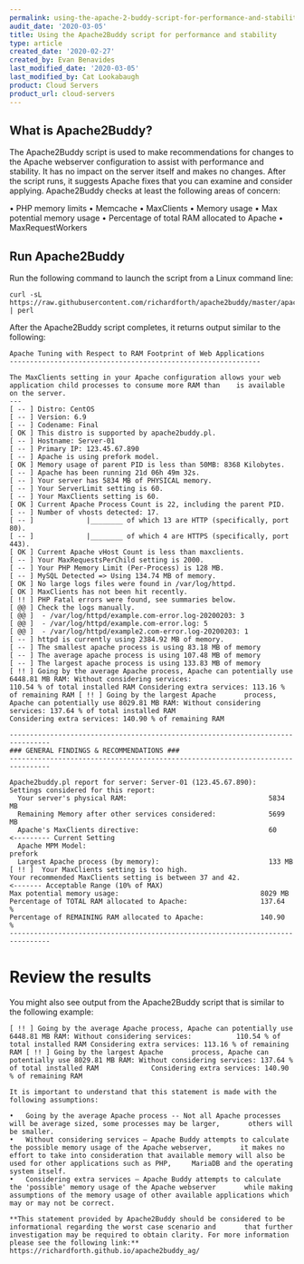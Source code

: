 ```yaml
---
permalink: using-the-apache-2-buddy-script-for-performance-and-stability/
audit_date: '2020-03-05'
title: Using the Apache2Buddy script for performance and stability
type: article
created_date: '2020-02-27'
created_by: Evan Benavides
last_modified_date: '2020-03-05'
last_modified_by: Cat Lookabaugh
product: Cloud Servers
product_url: cloud-servers
---
```


## What is Apache2Buddy?

The Apache2Buddy script is used to make recommendations for changes to the Apache webserver configuration to assist with performance and stability. It has no impact on the server itself and makes no changes. After the script runs, it suggests Apache fixes that you can examine and consider applying. Apache2Buddy checks at least the following areas of concern:

•	PHP memory limits
•	Memcache
•	MaxClients
•	Memory usage
•	Max potential memory usage
•	Percentage of total RAM allocated to Apache
•	MaxRequestWorkers

## Run Apache2Buddy

Run the following command to launch the script from a Linux command line:

```
curl -sL https://raw.githubusercontent.com/richardforth/apache2buddy/master/apache2buddy.pl | perl
```

After the Apache2Buddy script completes, it returns output similar to the following:


    Apache Tuning with Respect to RAM Footprint of Web Applications
    --------------------------------------------------------------

    The MaxClients setting in your Apache configuration allows your web application child processes to consume more RAM than    is available on the server.
    ---
    [ -- ] Distro: CentOS
    [ -- ] Version: 6.9
    [ -- ] Codename: Final
    [ OK ] This distro is supported by apache2buddy.pl.
    [ -- ] Hostname: Server-01
    [ -- ] Primary IP: 123.45.67.890
    [ -- ] Apache is using prefork model.
    [ OK ] Memory usage of parent PID is less than 50MB: 8368 Kilobytes.
    [ -- ] Apache has been running 21d 06h 49m 32s.
    [ -- ] Your server has 5834 MB of PHYSICAL memory.
    [ -- ] Your ServerLimit setting is 60.
    [ -- ] Your MaxClients setting is 60.
    [ OK ] Current Apache Process Count is 22, including the parent PID.
    [ -- ] Number of vhosts detected: 17.
    [ -- ]             |________ of which 13 are HTTP (specifically, port 80).
    [ -- ]             |________ of which 4 are HTTPS (specifically, port 443).
    [ OK ] Current Apache vHost Count is less than maxclients.
    [ -- ] Your MaxRequestsPerChild setting is 2000.
    [ -- ] Your PHP Memory Limit (Per-Process) is 128 MB.
    [ -- ] MySQL Detected => Using 134.74 MB of memory.
    [ OK ] No large logs files were found in /var/log/httpd.
    [ OK ] MaxClients has not been hit recently.
    [ !! ] PHP Fatal errors were found, see summaries below.
    [ @@ ] Check the logs manually.
    [ @@ ]  - /var/log/httpd/example.com-error.log-20200203: 3
    [ @@ ]  - /var/log/httpd/example.com-error.log: 5
    [ @@ ]  - /var/log/httpd/example2.com-error.log-20200203: 1
    [ -- ] httpd is currently using 2384.92 MB of memory.
    [ -- ] The smallest apache process is using 83.18 MB of memory
    [ -- ] The average apache process is using 107.48 MB of memory
    [ -- ] The largest apache process is using 133.83 MB of memory
    [ !! ] Going by the average Apache process, Apache can potentially use 6448.81 MB RAM: Without considering services: 
    110.54 % of total installed RAM Considering extra services: 113.16 % of remaining RAM [ !! ] Going by the largest Apache       process, Apache can potentially use 8029.81 MB RAM: Without considering services: 137.64 % of total installed RAM 
    Considering extra services: 140.90 % of remaining RAM

    --------------------------------------------------------------------------------
    ### GENERAL FINDINGS & RECOMMENDATIONS ###
    --------------------------------------------------------------------------------

    Apache2buddy.pl report for server: Server-01 (123.45.67.890):
    Settings considered for this report:
      Your server's physical RAM:                                   5834 MB
      Remaining Memory after other services considered:             5699 MB
      Apache's MaxClients directive:                                60       <--------- Current Setting    
      Apache MPM Model:                                             prefork
      Largest Apache process (by memory):                           133 MB
    [ !! ]  Your MaxClients setting is too high.
    Your recommended MaxClients setting is between 37 and 42.              <------- Acceptable Range (10% of MAX)
    Max potential memory usage:                                   8029 MB
    Percentage of TOTAL RAM allocated to Apache:                  137.64  %
    Percentage of REMAINING RAM allocated to Apache:              140.90  %
    --------------------------------------------------------------------------------

# Review the results

You might also see output from the Apache2Buddy script that is similar to the following example:


    [ !! ] Going by the average Apache process, Apache can potentially use 6448.81 MB RAM: Without considering services:           110.54 % of total installed RAM Considering extra services: 113.16 % of remaining RAM [ !! ] Going by the largest Apache       process, Apache can potentially use 8029.81 MB RAM: Without considering services: 137.64 % of total installed RAM             Considering extra services: 140.90 % of remaining RAM

    It is important to understand that this statement is made with the following assumptions:

    •   Going by the average Apache process -- Not all Apache processes will be average sized, some processes may be larger,       others will be smaller.
    •   Without considering services – Apache Buddy attempts to calculate the possible memory usage of the Apache webserver,       it makes no effort to take into consideration that available memory will also be used for other applications such as PHP,     MariaDB and the operating system itself.
    •   Considering extra services – Apache Buddy attempts to calculate the 'possible' memory usage of the Apache webserver       while making assumptions of the memory usage of other available applications which may or may not be correct.

    **This statement provided by Apache2Buddy should be considered to be informational regarding the worst case scenario and       that further investigation may be required to obtain clarity. For more information please see the following link:**
    https://richardforth.github.io/apache2buddy_ag/
